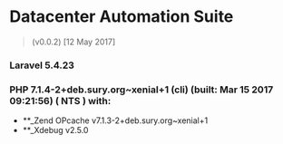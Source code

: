 # Datacenter Automation Suite 
> (v0.0.2) [12 May 2017]


###  **Laravel** 5.4.23

###  **PHP** 7.1.4-2+deb.sury.org~xenial+1 (cli) (built: Mar 15 2017 09:21:56) ( NTS ) with: 
- **_Zend OPcache v7.1.3-2+deb.sury.org~xenial+1
- **_Xdebug v2.5.0
